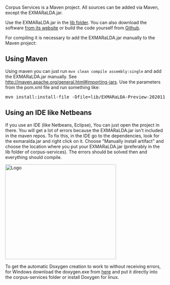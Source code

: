 Corpus Services is a Maven project. All sources can be added via Maven, except the EXMARaLDA.jar.

Use the EXMARaLDA.jar in the [lib folder](https://gitlab.rrz.uni-hamburg.de/corpus-services/corpus-services/-/tree/develop/lib).
You can also download the software [from its website](https://exmaralda.org/de/vorschau-version/) or build the code yourself from [Github](https://github.com/Exmaralda-Org/exmaralda). 

For compiling it is necessary to add the EXMARaLDA.jar manually to the Maven project:

## Using Maven

Using maven you can just run `mvn clean compile assembly:single` and add the EXMARaLDA.jar manually. See http://maven.apache.org/general.html#importing-jars.
Use the parameters from the pom.xml file and run something like:

<pre>
mvn install:install-file -Dfile=lib/EXMARaLDA-Preview-20201130.jar -DgroupId=org.exmaralda -DartifactId=EXMARaLDA -Dversion=Preview-20201130 -Dpackaging=jar
</pre>

## Using an IDE like Netbeans

If you use an IDE (like Netbeans, Eclipse), You can just open the project in there. You will get a lot of errors because the EXMARaLDA.jar isn't included in the maven repos. To fix this, in the IDE go to the dependencies, look for the exmaralda.jar and right click on it. Choose "Manually install artifact" and choose the location where you put your EXMARaLDA.jar (preferably in the lib folder of corpus-services). The errors should be solved then and everything should compile. 

<a href="https://gitlab.rrz.uni-hamburg.de/corpus-services/corpus-services/-/raw/develop/images/manually-install-artifact.png">
    <img src="https://gitlab.rrz.uni-hamburg.de/corpus-services/corpus-services/-/raw/develop/images/manually-install-artifact.png" alt="Logo" width="350" height="300">
  </a>

To get the automatic Doxygen creation to work to without receiving errors, for Windows download the doxygen.exe from [here](https://www.doxygen.nl/download.html) and put it directly into the corpus-services folder or install Doxygen for linux. 
